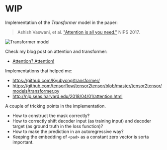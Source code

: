 # WIP
Implementation of the *Transformer* model in the paper:

> Ashish Vaswani, et al. ["Attention is all you need."](http://papers.nips.cc/paper/7181-attention-is-all-you-need.pdf) NIPS 2017.

![Transformer model](https://lilianweng.github.io/lil-log/assets/images/transformer.png)

Check my blog post on attention and transformer:
* [Attention? Attention!](https://lilianweng.github.io/lil-log/2018/06/24/attention-attention.html)

Implementations that helped me:
* https://github.com/Kyubyong/transformer/
* https://github.com/tensorflow/tensor2tensor/blob/master/tensor2tensor/models/transformer.py
* http://nlp.seas.harvard.edu/2018/04/01/attention.html


A couple of tricking points in the implementation.

* How to construct the mask correctly?
* How to correctly shift decoder input (as training input) and decoder target (as ground truth in the loss function)?
* How to make the prediction in an autoregressive way?
* Keeping the embedding of `<pad>` as a constant zero vector is sorta important.

    